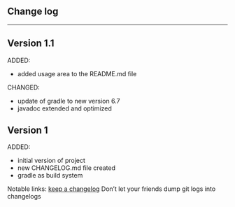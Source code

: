 ## Change log
----------------------

Version 1.1
-------------

ADDED: 

- added usage area to the README.md file

CHANGED:

- update of gradle to new version 6.7
- javadoc extended and optimized

Version 1
-------------

ADDED: 

- initial version of project
- new CHANGELOG.md file created
- gradle as build system

Notable links:
[keep a changelog](http://keepachangelog.com/en/1.0.0/) Don’t let your friends dump git logs into changelogs
